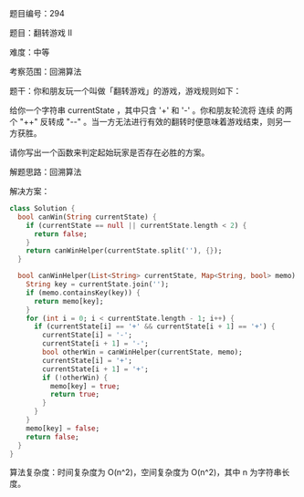 题目编号：294

题目：翻转游戏 II

难度：中等

考察范围：回溯算法

题干：你和朋友玩一个叫做「翻转游戏」的游戏，游戏规则如下：

给你一个字符串 currentState ，其中只含 '+' 和 '-' 。你和朋友轮流将 连续 的两个 "++" 反转成 "--" 。当一方无法进行有效的翻转时便意味着游戏结束，则另一方获胜。

请你写出一个函数来判定起始玩家是否存在必胜的方案。

解题思路：回溯算法

解决方案：

```dart
class Solution {
  bool canWin(String currentState) {
    if (currentState == null || currentState.length < 2) {
      return false;
    }
    return canWinHelper(currentState.split(''), {});
  }

  bool canWinHelper(List<String> currentState, Map<String, bool> memo) {
    String key = currentState.join('');
    if (memo.containsKey(key)) {
      return memo[key];
    }
    for (int i = 0; i < currentState.length - 1; i++) {
      if (currentState[i] == '+' && currentState[i + 1] == '+') {
        currentState[i] = '-';
        currentState[i + 1] = '-';
        bool otherWin = canWinHelper(currentState, memo);
        currentState[i] = '+';
        currentState[i + 1] = '+';
        if (!otherWin) {
          memo[key] = true;
          return true;
        }
      }
    }
    memo[key] = false;
    return false;
  }
}
```

算法复杂度：时间复杂度为 O(n^2)，空间复杂度为 O(n^2)，其中 n 为字符串长度。